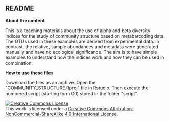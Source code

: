 ## README

**About the content**

This is a teaching materials about the use of alpha and beta diversity indices for the study of community structure based on metabarcoding data. 
The OTUs used in these examples are derived from experimental data. In contrast, the relative, sample abundances and metadata were generated manually and have no ecological significance. The aim is to have simple examples to understand how the indices work and how they can be used in combination. 

**How to use these files**

Download the files as an archive. Open the "COMMUNITY_STRUCTURE.Rproj" file in Rstudio. Then execute the numbered script (starting form 00) stored in the folder "script". 

<a rel="license" href="http://creativecommons.org/licenses/by-nc-sa/4.0/"><img alt="Creative Commons License" style="border-width:0" src="https://i.creativecommons.org/l/by-nc-sa/4.0/88x31.png" /></a><br />This work is licensed under a <a rel="license" href="http://creativecommons.org/licenses/by-nc-sa/4.0/">Creative Commons Attribution-NonCommercial-ShareAlike 4.0 International License</a>.
